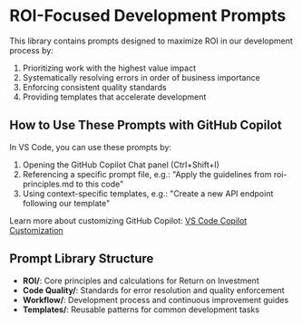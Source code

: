 # ROI-Focused Development Prompts

This library contains prompts designed to maximize ROI in our development process by:

1. Prioritizing work with the highest value impact
2. Systematically resolving errors in order of business importance
3. Enforcing consistent quality standards
4. Providing templates that accelerate development

## How to Use These Prompts with GitHub Copilot

In VS Code, you can use these prompts by:

1. Opening the GitHub Copilot Chat panel (Ctrl+Shift+I)
2. Referencing a specific prompt file, e.g.: "Apply the guidelines from roi-principles.md to this code"
3. Using context-specific templates, e.g.: "Create a new API endpoint following our template"

Learn more about customizing GitHub Copilot: [VS Code Copilot Customization](https://code.visualstudio.com/docs/copilot/copilot-customization)

## Prompt Library Structure

- **ROI/**: Core principles and calculations for Return on Investment
- **Code Quality/**: Standards for error resolution and quality enforcement
- **Workflow/**: Development process and continuous improvement guides
- **Templates/**: Reusable patterns for common development tasks
